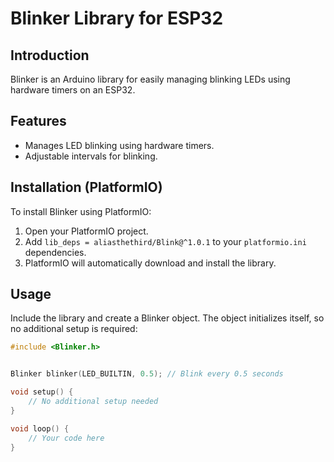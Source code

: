 # Blinker Library for ESP32

## Introduction
Blinker is an Arduino library for easily managing blinking LEDs using hardware timers on an ESP32.

## Features
- Manages LED blinking using hardware timers.
- Adjustable intervals for blinking.

## Installation (PlatformIO)
To install Blinker using PlatformIO:
1. Open your PlatformIO project.
2. Add `lib_deps = aliasthethird/Blink@^1.0.1` to your `platformio.ini` dependencies.
3. PlatformIO will automatically download and install the library.

## Usage
Include the library and create a Blinker object. The object initializes itself, so no additional setup is required:
```cpp
#include <Blinker.h>


Blinker blinker(LED_BUILTIN, 0.5); // Blink every 0.5 seconds

void setup() {
    // No additional setup needed
}

void loop() {
    // Your code here
}
```

